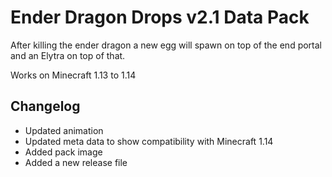 # Ender Dragon Drops v2.1 Data Pack

After killing the ender dragon a new egg will spawn on top of the end portal and an Elytra on top of that.

Works on Minecraft 1.13 to 1.14

## Changelog

- Updated animation
- Updated meta data to show compatibility with Minecraft 1.14
- Added pack image
- Added a new release file
